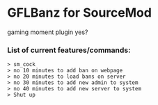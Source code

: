 # GFLBanz for SourceMod

gaming moment plugin yes?

### List of current features/commands:
```
> sm_cock
> no 10 minutes to add ban on webpage
> no 20 minutes to load bans on server
> no 30 minutes to add new admin to system
> no 40 minutes to add new server to system
> Shut up
```

